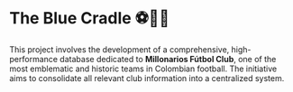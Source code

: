 # The Blue Cradle ⚽💾💙

This project involves the development of a comprehensive, high-performance database dedicated to **Millonarios Fútbol Club**, one of the most emblematic and historic teams in Colombian football. The initiative aims to consolidate all relevant club information into a centralized system.
